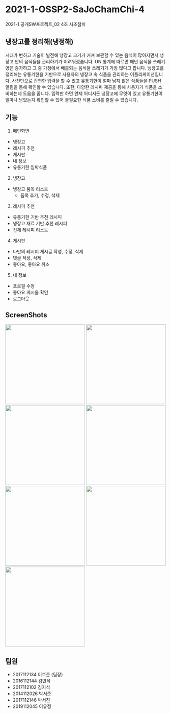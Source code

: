 # 2021-1-OSSP2-SaJoChamChi-4
2021-1 공개SW프로젝트_02 4조 사조참치

## 냉장고를 정리해(냉정해)
시대가 변하고 기술이 발전해 냉장고 크기가 커져 보관할 수 있는 음식이 많아지면서 냉장고 안의 음식들을 관리하기가 어려워졌습니다. UN 통계에 따르면 매년 음식물 쓰레기 양은 증가하고 그 중 가정에서 배출되는 음식물 쓰레기가 가장 많다고 합니다.
냉장고를 정리해는 유통기한을 기반으로 사용자의 냉장고 속 식품을 관리하는 어플리케이션입니다. 사진만으로 간편한 입력을 할 수 있고 유통기한이 얼마 남지 않은 식품들을 PUSH 알림을 통해 확인할 수 있습니다. 또한, 다양한 레시피 제공을 통해 사용자가 식품을 소비하는데 도움을 줍니다. 입력만 하면 언제 어디서든 냉장고에 무엇이 있고 유통기한이 얼마나 남았는지 확인할 수 있어 불필요한 식품 소비를 줄일 수 있습니다.

## 기능
1. 메인화면
+ 냉장고
+ 레시피 추천
+ 게시판
+ 내 정보
+ 유통기한 임박식품

2. 냉장고
+ 냉장고 품목 리스트
    + 품목 추가, 수정, 삭제

3. 레시피 추천
+ 유통기한 기반 추천 레시피
+ 냉장고 재료 기반 추천 레시피
+ 전체 레시피 리스트

4. 게시판
+ 나만의 레시피 게시글 작성, 수정, 삭제
+ 댓글 작성, 삭제
+ 좋아요, 좋아요 취소

5. 내 정보
+ 프로필 수정
+ 좋아요 게시물 확인
+ 로그아웃

## ScreenShots
<img width="250" src="https://user-images.githubusercontent.com/79090053/121778994-82a09780-cbd4-11eb-8643-352d765acd01.png">
<img width="250" src="https://user-images.githubusercontent.com/79090053/121779185-5d605900-cbd5-11eb-8559-baa1a9e01da9.png" >
<img width="250" src="https://user-images.githubusercontent.com/79090053/121779265-c8119480-cbd5-11eb-9b8a-b69bf9bef6d9.jpg">
<img width="250" src="https://user-images.githubusercontent.com/79090053/121779355-2fc7df80-cbd6-11eb-86bc-10f3b01d4c22.png">
<img width="250" src="https://user-images.githubusercontent.com/79090053/121779373-49692700-cbd6-11eb-8c5c-b06b95c659e3.png">
<img width="250" src="https://user-images.githubusercontent.com/79090053/121779444-9b11b180-cbd6-11eb-8c5e-64d8cac095ce.jpg">
<img width="250" src="https://user-images.githubusercontent.com/79090053/121779457-a9f86400-cbd6-11eb-91b8-4e3350c1c1de.png">

## 팀원
 * 2017112134 이호준 (팀장)
 * 2016112144 김민석
 * 2017112102 김지석
 * 2014112026 박서준
 * 2017112146 박서진
 * 2019112045 이유정